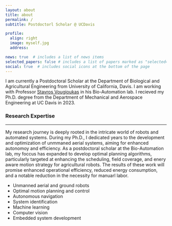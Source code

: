 ```yaml
---
layout: about
title: about
permalink: /
subtitle: Postdoctorl Scholar @ UCDavis

profile:
  align: right
  image: myself.jpg
  address:

news: true  # includes a list of news items
selected_papers: false # includes a list of papers marked as "selected={true}"
social: true  # includes social icons at the bottom of the page
---
```

<!-- pages/about.md -->
I am currently a Postdoctoral Scholar at the Department of Biological and Agricultural Engineering from University of California, Davis. I am working with  Professor [Stavros Vougioukas](https://faculty.engineering.ucdavis.edu/vougioukas/) in his Bio-Automation lab. I recieved my Ph.D. degree from the Department of Mechanical and Aerospace Engineering at UC Davis in 2023. 

### Research Expertise
___
My research journey is deeply rooted in the intricate world of robots and automated systems. During my Ph.D., I dedicated years to the development and optimization of unmmaned aerial systems, aiming for enhanced autonomoy and efficiency. As a postdoctoral scholar at the Bio-Automation lab, my foccus has expanded to develop optimal planning algorithms, particularly targeted at enhancing the scheduling, field coverage, and enery aware motion strategy for agricultural robots. The results of these work will promise enhanced operational efficiency, reduced energy consumption, and a notable reduction in the necessity for manuarl labor.

* Unmanned aerial and ground robots
* Optimal motion planning and control
* Autonomous navigation
* System identification
* Machine learning
* Computer vision
* Embedded system development

